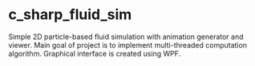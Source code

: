 # c_sharp_fluid_sim

Simple 2D particle-based fluid simulation with animation generator and viewer. Main goal of project is to implement
multi-threaded computation algorithm. Graphical interface is created using WPF.